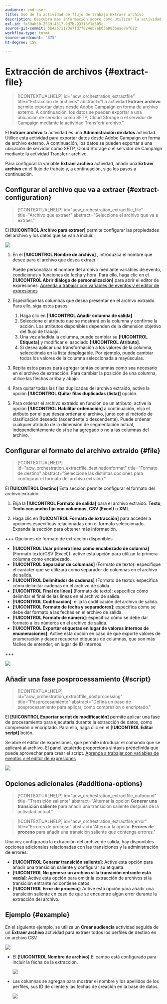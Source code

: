 ```yaml
---
audience: end-user
title: Uso de la actividad de flujo de trabajo Extraer archivo
description: Descubra más información sobre cómo utilizar la actividad del flujo de trabajo Extraer archivo
exl-id: fa50ab5b-2539-4517-9d7b-93315f1e505c
source-git-commit: 5b42671173e7fd7f024eb7eb03a0836eae7ef622
workflow-type: tm+mt
source-wordcount: '875'
ht-degree: 15%

---
```


# Extracción de archivos {#extract-file}

>[!CONTEXTUALHELP]
>id="acw_orchestration_extractfile"
>title="Extracción de archivos"
>abstract="La actividad **Extraer archivo** permite exportar datos desde Adobe Campaign en forma de archivo externo. A continuación, los datos se pueden exportar a una ubicación de servidor como SFTP, Cloud Storage o el servidor de Campaign mediante la actividad Transferir archivo."

El **Extraer archivo** la actividad es una **Administración de datos** actividad. Utilice esta actividad para exportar datos desde Adobe Campaign en forma de archivo externo. A continuación, los datos se pueden exportar a una ubicación de servidor como SFTP, Cloud Storage o el servidor de Campaign mediante la actividad Transferir archivo.

Para configurar la variable **Extraer archivo** actividad, añadir una **Extraer archivo** en el flujo de trabajo y, a continuación, siga los pasos a continuación.

## Configurar el archivo que va a extraer {#extract-configuration}

>[!CONTEXTUALHELP]
>id="acw_orchestration_extractfile_file"
>title="Archivo que extraer"
>abstract="Seleccione el archivo que va a extraer."

El **[!UICONTROL Archivo para extraer]** permite configurar las propiedades del archivo y los datos que se van a incluir.

![](../assets/extract-file-file.png)

1. En el **[!UICONTROL Nombre de archivo]** , introduzca el nombre que desee para el archivo que desea extraer.

   Puede personalizar el nombre del archivo mediante variables de evento, condiciones y funciones de fecha y hora. Para ello, haga clic en el **[!UICONTROL Abrir diálogo de personalización]** para abrir el editor de expresiones. [Aprenda a trabajar con variables de eventos y el editor de expresiones](../event-variables.md)

1. Especifique las columnas que desea presentar en el archivo extraído. Para ello, siga estos pasos:

   1. Haga clic en **[!UICONTROL Añadir columna de salida]**.
   1. Seleccione el atributo que se mostrará en la columna y confirme la acción. Los atributos disponibles dependen de la dimensión objetivo del flujo de trabajo.
   1. Una vez añadida la columna, puede cambiar su **[!UICONTROL Etiqueta]** y modificar el asociado **[!UICONTROL Atributo]**.
   1. Si desea aplicar una transformación a los valores de la columna, selecciónela en la lista desplegable. Por ejemplo, puede cambiar todos los valores de la columna seleccionada a mayúsculas.

1. Repita estos pasos para agregar tantas columnas como sea necesario en el archivo de extracción. Para cambiar la posición de una columna, utilice las flechas arriba y abajo.

1. Para quitar todas las filas duplicadas del archivo extraído, active la opción **[!UICONTROL Quitar filas duplicadas (lista)]** opción.

1. Para ordenar el archivo extraído en función de un atributo, active la opción **[!UICONTROL Habilitar ordenación]** a continuación, elija el atributo por el que desea ordenar el archivo, junto con el método de clasificación deseado (ascendente o descendente). Puede ordenar cualquier atributo de la dimensión de segmentación actual, independientemente de si se ha agregado o no a las columnas del archivo.

## Configurar el formato del archivo extraído {#file}

>[!CONTEXTUALHELP]
>id="acw_orchestration_extractfile_destinationformat"
>title="Formato de destino"
>abstract="Seleccione las distintas opciones para configurar el formato del archivo extraído."

El **[!UICONTROL Destino]** Esta sección permite configurar el formato del archivo extraído.

1. Elija la **[!UICONTROL Formato de salida]** para el archivo extraído: **Texto**, **Texto con ancho fijo con columnas**, **CSV (Excel)** o **XML**.

1. Haga clic en **[!UICONTROL Formato de extracción]** para acceder a opciones específicas relacionadas con el formato seleccionado. Expanda la sección para obtener más información.

+++ Opciones de formato de extracción disponibles

   * **[!UICONTROL Usar primera línea como encabezado de columna]** (Formato texto/CSV (Excel)): active esta opción para utilizar la primera columna como encabezado.
   * **[!UICONTROL Separador de columnas]** (Formato de texto): especifique el carácter que se utilizará como separador de columnas en el archivo de salida.
   * **[!UICONTROL Delimitador de cadenas]** (Formato de texto): especifica cómo delimitar cadenas en el archivo de salida.
   * **[!UICONTROL Final de línea]** (Formato de texto): especifica cómo delimitar el final de las líneas en el archivo de salida.
   * **[!UICONTROL Codificación]**: elija la codificación del archivo de salida.
   * **[!UICONTROL Formato de fecha y separadores]**: especifica cómo se debe dar formato a las fechas en el archivo de salida.
   * **[!UICONTROL Formato de número]**: especifica cómo se debe dar formato a los números en el archivo de salida.
   * **[!UICONTROL Exportar etiquetas en lugar de valores internos de enumeraciones]**: Active esta opción en caso de que exporte valores de enumeración y desee recuperar etiquetas de columnas, que son más fáciles de entender, en lugar de ID internos.

+++

   ![](../assets/extract-file-format.png)

## Añadir una fase posprocessamiento {#script}

>[!CONTEXTUALHELP]
>id="acw_orchestration_extractfile_postprocessing"
>title="Posprocesamiento"
>abstract="Defina un paso de posprocesamiento para aplicar, como compresión o encriptado."

El **[!UICONTROL Exportar script de modificación]** permite aplicar una fase de procesamiento para ejecutarla durante la extracción de datos, como compresión o encriptado. Para ello, haga clic en el **[!UICONTROL Editar script]** botón.

Se abre el editor de expresiones, que permite introducir el comando que se aplicará al archivo. El panel izquierdo proporciona sintaxis predefinida que puede aprovechar para crear el script. [Aprenda a trabajar con variables de eventos y el editor de expresiones](../event-variables.md)

![](../assets/extract-file-script.png)

## Opciones adicionales {#additiona-options}

>[!CONTEXTUALHELP]
>id="acw_orchestration_extractfile_outbound"
>title="Transición saliente"
>abstract="Alternar la opción **Generar una transición saliente** para añadir una transición saliente después de la actividad actual."

>[!CONTEXTUALHELP]
>id="acw_orchestration_extractfile_error"
>title="Errores de proceso"
>abstract="Alternar la opción **Errores de proceso** para añadir una transición saliente que contenga errores."

Una vez configurada la extracción del archivo de salida, hay disponibles opciones adicionales relacionadas con las transiciones y la administración de errores:

* **[!UICONTROL Generar transición saliente]**: Active esta opción para añadir una transición saliente y configurar su etiqueta.
* **[!UICONTROL No generar un archivo si la transición entrante está vacía]**: Active esta opción para omitir la extracción de archivos si la transición entrante no contiene datos.
* **[!UICONTROL Error de proceso]**: Active esta opción para añadir una transición saliente en caso de que se encuentre algún error durante la extracción del archivo.

## Ejemplo {#example}

En el siguiente ejemplo, se utiliza un **Crear audiencia** actividad seguida de un **Extraer archivo** actividad para extraer todos los perfiles de destino en un archivo CSV.

![](../assets/extract-file-example.png)

* El **[!UICONTROL Nombre de archivo]** El campo está configurado para incluir la fecha de la extracción.

  ![](../assets/extract-file-example-name.png)

* Las columnas se agregan para mostrar el nombre y los apellidos de los perfiles, sus ID de cliente y las fechas de creación en la base de datos.

  ![](../assets/extract-file-example-columns.png)

